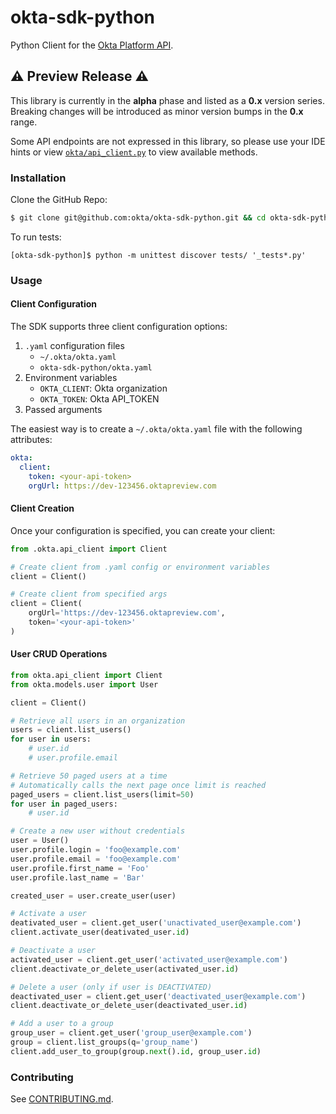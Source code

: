 # okta-sdk-python

Python Client for the [Okta Platform API](https://developer.okta.com/docs/api/getting_started/api_test_client.html).

## :warning: Preview Release :warning:
This library is currently in the **alpha** phase and listed as a **0.x** version series. Breaking changes will be introduced as minor version bumps in the **0.x** range.

Some API endpoints are not expressed in this library, so please use your IDE hints or view [`okta/api_client.py`](okta/api_client.py) to view available methods.

### Installation

Clone the GitHub Repo:
```sh
$ git clone git@github.com:okta/okta-sdk-python.git && cd okta-sdk-python/
```

To run tests:
```
[okta-sdk-python]$ python -m unittest discover tests/ '_tests*.py'
```

### Usage

#### Client Configuration
The SDK supports three client configuration options:
1. `.yaml` configuration files
    - `~/.okta/okta.yaml`
    - `okta-sdk-python/okta.yaml`
2. Environment variables
    - `OKTA_CLIENT`: Okta organization
    - `OKTA_TOKEN`: Okta API_TOKEN
3. Passed arguments

The easiest way is to create a `~/.okta/okta.yaml` file with the following attributes:
```yaml
okta:
  client:
    token: <your-api-token>
    orgUrl: https://dev-123456.oktapreview.com
```

#### Client Creation
Once your configuration is specified, you can create your client:
```python
from .okta.api_client import Client

# Create client from .yaml config or environment variables
client = Client()

# Create client from specified args
client = Client(
    orgUrl='https://dev-123456.oktapreview.com',
    token='<your-api-token>'
)
```

#### User CRUD Operations
```python
from okta.api_client import Client
from okta.models.user import User

client = Client()

# Retrieve all users in an organization
users = client.list_users()
for user in users:
    # user.id
    # user.profile.email

# Retrieve 50 paged users at a time
# Automatically calls the next page once limit is reached
paged_users = client.list_users(limit=50)
for user in paged_users:
    # user.id

# Create a new user without credentials
user = User()
user.profile.login = 'foo@example.com'
user.profile.email = 'foo@example.com'
user.profile.first_name = 'Foo'
user.profile.last_name = 'Bar'

created_user = user.create_user(user)

# Activate a user
deativated_user = client.get_user('unactivated_user@example.com')
client.activate_user(deativated_user.id)

# Deactivate a user
activated_user = client.get_user('activated_user@example.com')
client.deactivate_or_delete_user(activated_user.id)

# Delete a user (only if user is DEACTIVATED)
deactivated_user = client.get_user('deactivated_user@example.com')
client.deactivate_or_delete_user(deactivated_user.id)

# Add a user to a group
group_user = client.get_user('group_user@example.com')
group = client.list_groups(q='group_name')
client.add_user_to_group(group.next().id, group_user.id)
```

### Contributing
See [CONTRIBUTING.md](CONTRIBUTING.md).
